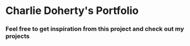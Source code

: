 # Charlie Doherty's Portfolio
### Feel free to get inspiration from this project and check out my projects